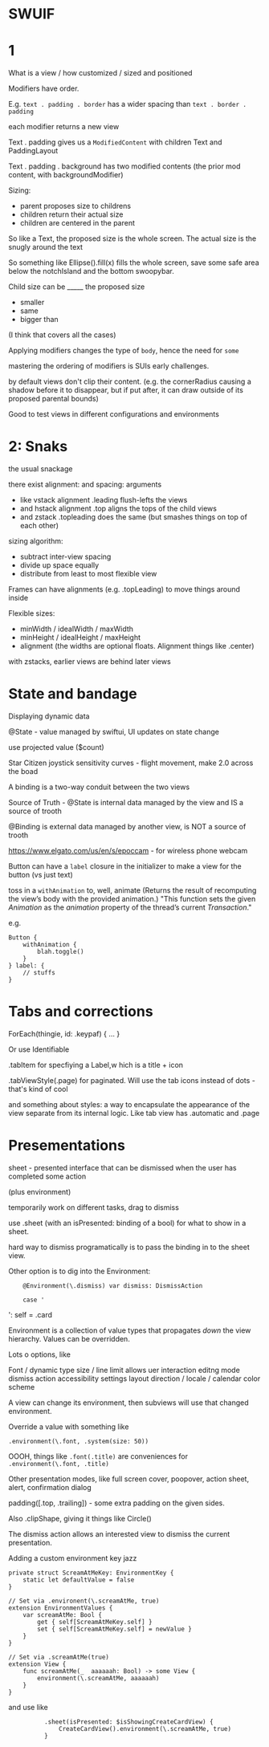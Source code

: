 # SWUIF

# 1

What is a view / how customized / sized and positioned

Modifiers have order.

E.g. `text . padding . border` has a wider spacing than `text . border . padding`

each modifier returns a new view

Text . padding  gives us a `ModifiedContent` with children Text and PaddingLayout

Text . padding . background has two modified contents (the prior mod content, with backgroundModifier)

Sizing:
  - parent proposes size to childrens
  - children return their actual size
  - children are centered in the parent

So like a Text, the proposed size is the whole screen.  The actual size is the snugly around the text

So something like
Ellipse().fill(x)  fills the whole screen, save some safe area below the notchIsland and the bottom swoopybar.

Child size can be _____ the proposed size
  - smaller
  - same
  - bigger than

(I think that covers all the cases)

Applying modifiers changes the type of `body`, hence the need for `some`

mastering the ordering of modifiers is SUIs early challenges.

by default views don't clip their content. (e.g. the cornerRadius causing a shadow
before it to disappear, but if put after, it can draw outside of its proposed parental
bounds)

Good to test views in different configurations and environments

# 2: Snaks

the usual snackage

there exist alignment: and spacing: arguments
  - like vstack alignment .leading flush-lefts the views
  - and hstack alignment .top aligns the tops of the child views
  - and zstack .topleading does the same (but smashes things on top of each other)

sizing algorithm:
  - subtract inter-view spacing
  - divide up space equally
  - distribute from least to most flexible view

Frames can have alignments (e.g. .topLeading) to move things around inside

Flexible sizes:
  - minWidth / idealWidth / maxWidth
  - minHeight / idealHeight / maxHeight
  - alignment
(the widths are optional floats. Alignment things like .center)

with zstacks, earlier views are behind later views

# State and bandage

Displaying dynamic data

@State - value managed by swiftui, UI updates on state change

use projected value ($count) 

Star Citizen joystick sensitivity curves  - flight movement, make 2.0 across the boad

A binding is a two-way conduit between the two views

Source of Truth - @State is internal data managed by the view and IS a source of trooth

@Binding is external data managed by another view, is NOT a source of trooth

https://www.elgato.com/us/en/s/epoccam - for wireless phone webcam

Button can have a `label` closure in the initializer to make a view for the button
(vs just text)

toss in a `withAnimation` to, well, animate
  (Returns the result of recomputing the view’s body with the provided animation.)
"This function sets the given _Animation_ as the _animation_ property of the thread’s current _Transaction_."

e.g.

```
Button {
    withAnimation {
        blah.toggle()
    }
} label: {
    // stuffs
}
```


# Tabs and corrections

ForEach(thingie, id: \.keypaf) { ... }

Or use Identifiable

.tabItem for specfiying a Label,w hich is a title + icon

.tabViewStyle(.page) for paginated.  Will use the tab icons instead of dots - that's kind of cool

and something about styles: a way to encapsulate the appearance of the view separate from its
internal logic.  Like tab view has .automatic and .page

# Presementations

sheet - presented interface that can be dismissed when the user has completed
some action

(plus environment)

temporarily work on different tasks, drag to dismiss

use .sheet (with an isPresented: binding of a bool) for what to show in a sheet.

hard way to dismiss programatically is to pass the binding in to the sheet view.

Other option is to dig into the Environment: 
```
    @Environment(\.dismiss) var dismiss: DismissAction
```

        case '
': self = .card

Environment is a collection of value types that propagates _down_ the view hierarchy.
Values can be overridden.

Lots o options, like

Font / dynamic type size / line limit
allows uer interaction
editng mode
dismiss action
accessibility settings
layout direction / locale / calendar
color scheme

A view can change its environment, then subviews will use that changed environment.

Override a value with something like
```
.environment(\.font, .system(size: 50))
```

OOOH, things like `.font(.title)` are conveniences for `.environment(\.font, .title)`

Other presentation modes, like full screen cover, poopover, action sheet, alert, confirmation dialog

padding([.top, .trailing]) - some extra padding on the given sides.

Also .clipShape, giving it things like Circle()

The dismiss action allows an interested view to dismiss the current presentation.

Adding a custom environment key jazz

```
private struct ScreamAtMeKey: EnvironmentKey {
    static let defaultValue = false
}

// Set via .environent(\.screamAtMe, true)
extension EnvironmentValues {
    var screamAtMe: Bool {
        get { self[ScreamAtMeKey.self] }
        set { self[ScreamAtMeKey.self] = newValue }
    }
}

// Set via .screamAtMe(true)
extension View {
    func screamAtMe(_  aaaaaah: Bool) -> some View {
        environment(\.screamAtMe, aaaaaah)
    }
}
```

and use like

```
          .sheet(isPresented: $isShowingCreateCardView) {
              CreateCardView().environment(\.screamAtMe, true)
          }
```
